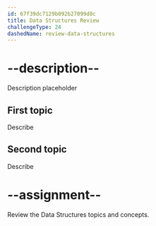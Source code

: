 ```yaml
---
id: 67f39dc7129b092b27099d8c
title: Data Structures Review
challengeType: 24
dashedName: review-data-structures
---
```


# --description--

Description placeholder

## First topic

Describe

## Second topic

Describe

# --assignment--

Review the Data Structures topics and concepts.
